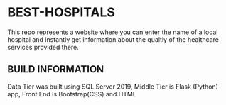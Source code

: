 # BEST-HOSPITALS

This repo represents a website where you can enter the name of a
local hospital and instantly get information about the qualtiy of the 
healthcare services provided there.


## BUILD INFORMATION
Data Tier was built using SQL Server 2019, Middle Tier is Flask (Python) app, Front End
is Bootstrap(CSS) and HTML